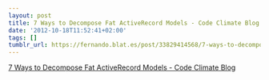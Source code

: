 ```yaml
---
layout: post
title: 7 Ways to Decompose Fat ActiveRecord Models - Code Climate Blog
date: '2012-10-18T11:52:41+02:00'
tags: []
tumblr_url: https://fernando.blat.es/post/33829414568/7-ways-to-decompose-fat-activerecord-models-code
---
```

[7 Ways to Decompose Fat ActiveRecord Models - Code Climate Blog](http://blog.codeclimate.com/blog/2012/10/17/7-ways-to-decompose-fat-activerecord-models/)  
